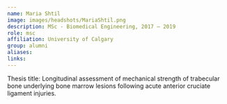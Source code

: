 ```yaml
---
name: Maria Shtil
image: images/headshots/MariaShtil.png
description: MSc - Biomedical Engineering, 2017 – 2019
role: msc
affiliation: University of Calgary
group: alumni
aliases: 
links:
---
```


Thesis title: Longitudinal assessment of mechanical strength of trabecular bone underlying bone marrow lesions following acute anterior cruciate ligament injuries.